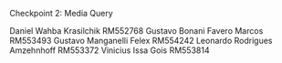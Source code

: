 Checkpoint 2: Media Query 

Daniel Wahba Krasilchik RM552768
Gustavo Bonani Favero Marcos RM553493
Gustavo Manganelli Felex RM554242
Leonardo Rodrigues Amzehnhoff RM553372
Vinicius Issa Gois RM553814
